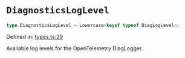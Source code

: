 # `DiagnosticsLogLevel`

```ts
type DiagnosticsLogLevel = Lowercase<keyof typeof DiagLogLevel>;
```

Defined in: [types.ts:29](https://github.com/adobe/aio-lib-telemetry/blob/705ee9c1d1db27539c2bb0122590608defceced2/source/types.ts#L29)

Available log levels for the OpenTelemetry DiagLogger.
